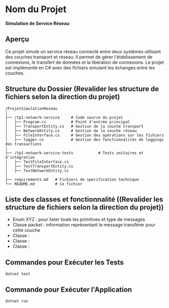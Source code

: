# Nom du Projet

**Simulation de Service Réseau**

## Aperçu

Ce projet simule un service réseau connecté entre deux systèmes utilisant des couches transport et réseau. Il permet de gérer l'établissement de connexions, le transfert de données et la libération de connexions. Le projet est implémenté en C# avec des fichiers simulant les échanges entre les couches.

## Structure du Dossier (Revalider les structure de fichiers selon la direction du projet)

```plaintext
/ProjetSimulationReseau
│
├── /tp1-network-service     # Code source du projet
│   ├── Program.cs           # Point d'entrée principal
│   ├── TransportEntity.cs   # Gestion de la couche transport
│   ├── NetworkEntity.cs     # Gestion de la couche réseau
│   ├── FileInterface.cs     # Gestion des opérations sur les fichiers
│   ├── logger.cs            # Gestion des fonctionnalités de loggings des transactions
│
├── /tp1-network-service-tests           # Tests unitaires et d'intégration
│   ├── TestFileInterface.cs
│   ├── TestTransportEntity.cs
│   ├── TestNetworkEntity.cs
│
├── requirements.md   # Fichiers de specification technique
└── README.md         # Ce fichier
```

## Liste des classes et fonctionnalité ((Revalider les structure de fichiers selon la direction du projet))

- Enum XYZ : pour lister toute les primitives et type de messages
- Classe packet : information représentant le message transférer pour cette couche
- Classe :
- Classe : 
- Classe : 

## Commandes pour Exécuter les Tests
```plaintext
dotnet test
```

## Commande pour Exécuter l'Application
```plaintext
dotnet run 
```
